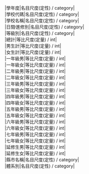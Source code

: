 |學年度|名目尺度(定性) / category|  
|學校代碼|名目尺度(定性) / category|  
|學校名稱|名目尺度(定性) / category|  
|日間∕進修別|名目尺度(定性) / category|  
|等級別|名目尺度(定性) / category|  
|總計|等比尺度(定量)  / int|  
|男生計|等比尺度(定量)  / int|  
|女生計|等比尺度(定量)  / int|  
|一年級男|等比尺度(定量)  / int|  
|一年級女|等比尺度(定量)  / int|  
|二年級男|等比尺度(定量)  / int|  
|二年級女|等比尺度(定量)  / int|  
|三年級男|等比尺度(定量)  / int|  
|三年級女|等比尺度(定量)  / int|  
|四年級男|等比尺度(定量)  / int|  
|四年級女|等比尺度(定量)  / int|  
|五年級男|等比尺度(定量)  / int|  
|五年級女|等比尺度(定量)  / int|  
|六年級男|等比尺度(定量)  / int|  
|六年級女|等比尺度(定量)  / int|  
|七年級男|等比尺度(定量)  / int|  
|七年級女|等比尺度(定量)  / int|  
|延修生男|等比尺度(定量)  / int|  
|延修生女|等比尺度(定量)  / int|  
|縣市名稱|名目尺度(定性) / category|  
|體系別|名目尺度(定性) / category|  
